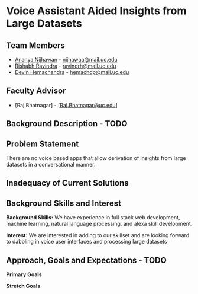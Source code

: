 # Voice Assistant Aided Insights from Large Datasets
## Team Members
* [Ananya Nijhawan](https://github.com/ananyanijhawan/CS5001/blob/master/Assignment1.md) - nijhawaa@mail.uc.edu
* [Rishabh Ravindra](https://github.uc.edu/ravindrh/CS5001/blob/master/README.md) - ravindrh@mail.uc.edu
* [Devin Hemachandra](https://github.com/Devinhc) - hemachdp@mail.uc.edu

## Faculty Advisor
* [Raj Bhatnagar] - [Raj.Bhatnagar@uc.edu]

## Background Description - TODO

## Problem Statement
There are no voice based apps that allow derivation of insights from large datasets in a conversational manner. 

## Inadequacy of Current Solutions


## Background Skills and Interest
**Background Skills:** We have experience in full stack web development, machine learning, natural language processing, and alexa skill development.

**Interest:** We are interested in adding to our skillset and are looking forward to dabbling in voice user interfaces and processing large datasets

## Approach, Goals and Expectations - TODO
**Primary Goals**

**Stretch Goals**
